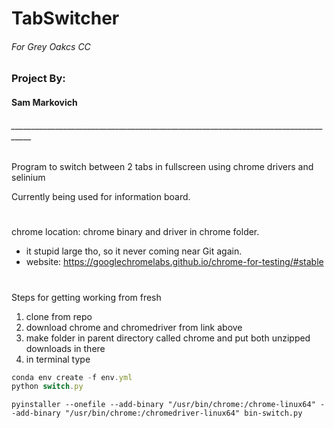 # TabSwitcher
###### For Grey Oakcs CC
######
### Project By:
#### Sam Markovich
###### ___________________________________________________________________________________

Program to switch between 2 tabs in fullscreen using chrome drivers and selinium

Currently being used for information board.

# 

chrome location: chrome binary and driver in chrome folder.
- it stupid large tho, so it never coming near Git again.
-  website: https://googlechromelabs.github.io/chrome-for-testing/#stable

#


Steps for getting working from fresh
1. clone from repo
2. download chrome and chromedriver from link above
3. make folder in parent directory called chrome and put both unzipped downloads in there
4. in terminal type 
```js
conda env create -f env.yml
python switch.py
```

```
pyinstaller --onefile --add-binary "/usr/bin/chrome:/chrome-linux64" --add-binary "/usr/bin/chrome:/chromedriver-linux64" bin-switch.py